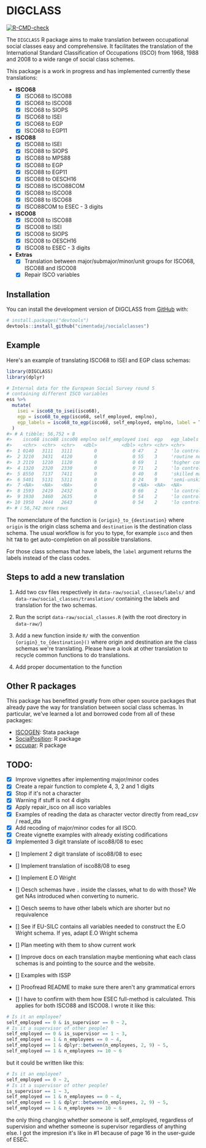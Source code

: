 <!-- README.md is generated from README.Rmd. Please edit that file -->




# DIGCLASS

<!-- badges: start -->
[![R-CMD-check](https://github.com/cimentadaj/socialclasses/actions/workflows/R-CMD-check.yaml/badge.svg)](https://github.com/cimentadaj/socialclasses/actions/workflows/R-CMD-check.yaml)
<!-- badges: end -->

The `DIGCLASS` R package aims to make translation between occupational social classes easy and comprehensive. It facilitates the translation of the International Standard Classification of Occupations (ISCO) from 1968, 1988 and 2008 to a wide range of social class schemes.

This package is a work in progress and has implemented currently these translations:

* **ISCO68**
  - [X] ISCO68 to ISCO88
  - [X] ISCO68 to ISCO08
  - [X] ISCO68 to SIOPS
  - [X] ISCO68 to ISEI
  - [X] ISCO68 to EGP
  - [X] ISCO68 to EGP11

* **ISCO88**
  - [X] ISCO88 to ISEI
  - [X] ISCO88 to SIOPS
  - [X] ISCO88 to MPS88
  - [X] ISCO88 to EGP
  - [X] ISCO88 to EGP11
  - [X] ISCO88 to OESCH16
  - [X] ISCO88 to ISCO88COM
  - [X] ISCO88 to ISCO08
  - [X] ISCO88 to ISCO68
  - [X] ISCO88COM to ESEC - 3 digits

* **ISCO08**
  - [X] ISCO08 to ISCO88
  - [X] ISCO08 to ISEI
  - [X] ISCO08 to SIOPS
  - [X] ISCO08 to OESCH16
  - [X] ISCO08 to ESEC - 3 digits

* **Extras**
  - [X] Translation between major/submajor/minor/unit groups for ISCO68, ISCO88 and ISCO08
  - [X] Repair ISCO variables

## Installation

You can install the development version of DIGCLASS from [GitHub](https://github.com/) with:

``` r
# install.packages("devtools")
devtools::install_github("cimentadaj/socialclasses")
```

## Example

Here's an example of translating ISCO68 to ISEI and EGP class schemas:


```r
library(DIGCLASS)
library(dplyr)

# Internal data for the European Social Survey round 5
# containing different ISCO variables
ess %>%
  mutate(
    isei = isco68_to_isei(isco68),
    egp = isco68_to_egp(isco68, self_employed, emplno),
    egp_labels = isco68_to_egp(isco68, self_employed, emplno, label = TRUE)
  )
#> # A tibble: 56,752 × 8
#>    isco68 isco88 isco08 emplno self_employed isei  egp   egp_labels            
#>    <chr>  <chr>  <chr>   <dbl>         <dbl> <chr> <chr> <chr>                 
#>  1 0140   3111   3111        0             0 47    2     'lo controllers'      
#>  2 3210   3431   4120        0             0 55    3     'routine nonmanual'   
#>  3 2119   1210   1120        0             0 69    1     'higher controllers'  
#>  4 1320   2320   2330        0             0 71    2     'lo controllers'      
#>  5 8550   7137   7411        0             0 40    8     'skilled manual'      
#>  6 5401   5131   5311        0             0 24    9     'semi-unskilld manual'
#>  7 <NA>   <NA>   <NA>        0             0 <NA>  <NA>  <NA>                  
#>  8 1593   2419   2432        0             0 66    2     'lo controllers'      
#>  9 1930   3460   2635        0             0 54    2     'lo controllers'      
#> 10 1950   2444   2643        0             0 54    2     'lo controllers'      
#> # ℹ 56,742 more rows
```

The nomenclature of the function is `{origin}_to_{destination}` where `origin` is the origin class schema and `destination` is the destination class schema. The usual workflow is for you to type, for example `isco` and then hit `TAB` to get auto-completion on all possible translations.

For those class schemas that have labels, the `label` argument returns the labels instead of the class codes.

## Steps to add a new translation

1. Add two csv files respectively in `data-raw/social_classes/labels/` and `data-raw/social_classes/translation/` containing the labels and translation for the two schemas.

2. Run the script `data-raw/social_classes.R` (with the root directory in `data-raw/`)

3. Add a new function inside `R/` with the convention `{origin}_to_{destination}()` where origin and destination are the class schemas we're translating. Please have a look at other translation to recycle common functions to do translations.

4. Add proper documentation to the function


## Other R packages

This package has benefitted greatly from other open source packages that already pave the way for translation between social class schemas. In particular, we've learned a lot and borrowed code from all of these packages:

- [ISCOGEN](https://github.com/benjann/iscogen): Stata package
- [SocialPosition](https://cran.r-project.org/web/packages/SocialPosition/index.html): R package
- [occupar](https://github.com/DiogoFerrari/occupar/): R package

## TODO:

- [X] Improve vignettes after implementing major/minor codes
- [X] Create a repair function to complete 4, 3, 2 and 1 digits
- [X] Stop if it's not a character
- [X] Warning if stuff is not 4 digits
- [X] Apply repair_isco on all isco variables
- [X] Examples of reading the data as character vector directly from read_csv / read_dta
- [X] Add recoding of major/minor codes for all ISCO.
- [X] Create vignette examples with already existing codifications
- [X] Implemented 3 digit translate of isco88/08 to esec

- [] Implement 2 digit translate of isco88/08 to esec
- [] Implement translation of isco88/08 to eseg
- [] Implement E.O Wright
- [] Oesch schemas have `.` inside the classes, what to do with those? We get NAs introduced when converting to numeric.
- [] Oesch seems to have other labels which are shorter but no requivalence
- [] See if EU-SILC contains all variables needed to construct the E.O Wright schema. If yes, adapt E.O Wright schema
- [] Plan meeting with them to show current work
- [] Improve docs on each translation maybe mentioning what each  class schemas is and pointing to the source and the website.
- [] Examples with ISSP
- [] Proofread README to make sure there aren't any grammatical errors

- [] I have to confirm with them how ESEC full-method is calculated. This applies for both ISCO88 and ISCO08. I wrote it like this:


```r
# Is it an employee?
self_employed == 0 & is_supervisor == 0 ~ 2,
# Is it a supervisor of other people?
self_employed == 0 & is_supervisor == 1 ~ 3,
self_employed == 1 & n_employees == 0 ~ 4,
self_employed == 1 & dplyr::between(n_employees, 2, 9) ~ 5,
self_employed == 1 & n_employees >= 10 ~ 6
```

but it could be written like this:


```r
# Is it an employee?
self_employed == 0 ~ 2,
# Is it a supervisor of other people?
is_supervisor == 1 ~ 3,
self_employed == 1 & n_employees == 0 ~ 4,
self_employed == 1 & dplyr::between(n_employees, 2, 9) ~ 5,
self_employed == 1 & n_employees >= 10 ~ 6
```

the only thing changing whether someone is self_employed, regardless of supervision and whether someone is supervisor regardless of anything else. I got the impresion it's like in #1 because of page 16 in the user-guide of ESEC.

